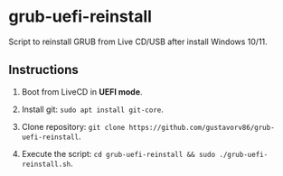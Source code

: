 # grub-uefi-reinstall

Script to reinstall GRUB from Live CD/USB after install Windows 10/11.

## Instructions

1. Boot from LiveCD in **UEFI mode**.

2. Install git: `sudo apt install git-core`.

3. Clone repository: `git clone https://github.com/gustavorv86/grub-uefi-reinstall`.

4. Execute the script: `cd grub-uefi-reinstall && sudo ./grub-uefi-reinstall.sh`.
